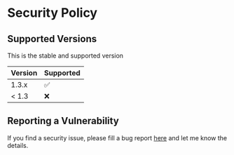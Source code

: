 # Security Policy

## Supported Versions

This is the stable and supported version

| Version | Supported          |
| ------- | ------------------ |
| 1.3.x   | :white_check_mark: |
| < 1.3   | :x:                |

## Reporting a Vulnerability

If you find a security issue, please fill a bug report [here](https://github.com/stanleygomes/nodevader/issues/new?assignees=&labels=&template=bug_report.md) and let me know the details.
